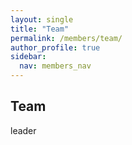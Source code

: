 ```yaml
---
layout: single
title: "Team"
permalink: /members/team/
author_profile: true
sidebar:
  nav: members_nav
---
```


Team
------
leader
